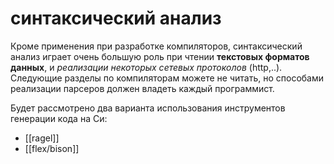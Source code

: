 # синтаксический анализ

Кроме применения при разработке компиляторов, синтаксический анализ играет очень большую роль при чтении **текстовых форматов данных**, и *реализации некоторых сетевых протоколов* (http,..). Следующие разделы по компиляторам можете не читать, но способами реализации парсеров должен владеть каждый программист.

Будет рассмотрено два варианта использования инструментов генерации кода на Си:
* [[ragel]]
* [[flex/bison]]
